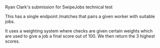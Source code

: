 ﻿
Ryan Clark's submission for SwipeJobs technical test

This has a single endpoint /matches that pairs a given worker with suitable jobs. 

It uses a weighting system where checks are given certain weights which are used to give a job a final score out of 100. We then return the 3 highest scores.